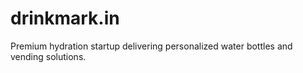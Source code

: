# drinkmark.in
Premium hydration startup delivering personalized water bottles and vending solutions.
